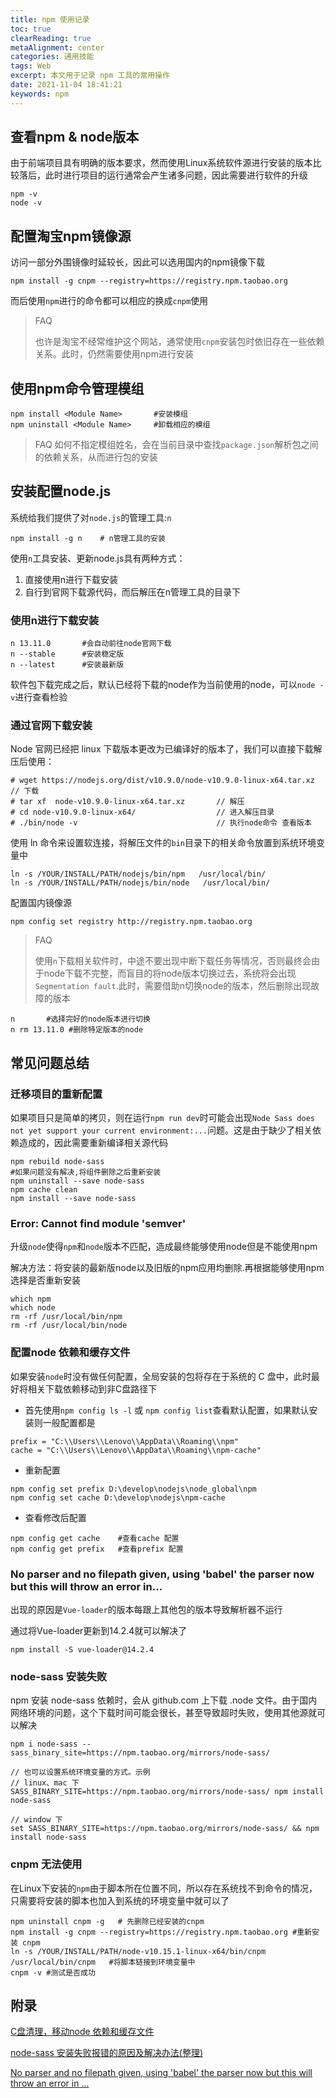 ```yaml
---
title: npm 使用记录
toc: true
clearReading: true
metaAlignment: center
categories: 通用技能
tags: Web
excerpt: 本文用于记录 npm 工具的常用操作
date: 2021-11-04 18:41:21
keywords: npm
---
```

<!-- toc -->

## 查看npm & node版本

由于前端项目具有明确的版本要求，然而使用Linux系统软件源进行安装的版本比较落后，此时进行项目的运行通常会产生诸多问题，因此需要进行软件的升级

```shell
npm -v
node -v
```

## 配置淘宝npm镜像源

访问一部分外围镜像时延较长，因此可以选用国内的npm镜像下载

```shell
npm install -g cnpm --registry=https://registry.npm.taobao.org
```

而后使用`npm`进行的命令都可以相应的换成`cnpm`使用

> FAQ
>
>也许是淘宝不经常维护这个网站，通常使用`cnpm`安装包时依旧存在一些依赖关系。此时，仍然需要使用npm进行安装

## 使用npm命令管理模组

```shell
npm install <Module Name>		#安装模组
npm uninstall <Module Name>		#卸载相应的模组
```

> FAQ
>如何不指定模组姓名，会在当前目录中查找`package.json`解析包之间的依赖关系，从而进行包的安装

## 安装配置node.js

系统给我们提供了对`node.js`的管理工具:`n`

```shell
npm install -g n    # n管理工具的安装
```

使用`n`工具安装、更新node.js具有两种方式：

1. 直接使用n进行下载安装
2. 自行到官网下载源代码，而后解压在n管理工具的目录下

### 使用n进行下载安装

```shell
n 13.11.0		#会自动前往node官网下载
n --stable		#安装稳定版
n --latest		#安装最新版
```

软件包下载完成之后，默认已经将下载的node作为当前使用的node，可以`node -v`进行查看检验

### 通过官网下载安装

Node 官网已经把 linux 下载版本更改为已编译好的版本了，我们可以直接下载解压后使用：

```shell
# wget https://nodejs.org/dist/v10.9.0/node-v10.9.0-linux-x64.tar.xz    // 下载
# tar xf  node-v10.9.0-linux-x64.tar.xz       // 解压
# cd node-v10.9.0-linux-x64/                  // 进入解压目录
# ./bin/node -v                               // 执行node命令 查看版本
```
使用 ln 命令来设置软连接，将解压文件的`bin`目录下的相关命令放置到系统环境变量中
```shell
ln -s /YOUR/INSTALL/PATH/nodejs/bin/npm   /usr/local/bin/ 
ln -s /YOUR/INSTALL/PATH/nodejs/bin/node   /usr/local/bin/
```
配置国内镜像源
```shell
npm config set registry http://registry.npm.taobao.org
```

> FAQ
>
> 使用`n`下载相关软件时，中途不要出现中断下载任务等情况，否则最终会由于node下载不完整，而盲目的将node版本切换过去，系统将会出现`Segmentation fault`.此时，需要借助n切换node的版本，然后删除出现故障的版本

```shell
n		#选择完好的node版本进行切换
n rm 13.11.0 #删除特定版本的node
```

## 常见问题总结

### 迁移项目的重新配置

如果项目只是简单的拷贝，则在运行`npm run dev`时可能会出现`Node Sass does not yet support your current environment:...`问题。这是由于缺少了相关依赖造成的，因此需要重新编译相关源代码

```shell
npm rebuild node-sass
#如果问题没有解决,将组件删除之后重新安装
npm uninstall --save node-sass
npm cache clean
npm install --save node-sass
```

### Error: Cannot find module 'semver'

升级`node`使得`npm`和`node`版本不匹配，造成最终能够使用node但是不能使用npm

解决方法：将安装的最新版node以及旧版的npm应用均删除.再根据能够使用npm选择是否重新安装

```shell
which npm
which node
rm -rf /usr/local/bin/npm
rm -rf /usr/local/bin/node
```

### 配置node 依赖和缓存文件

如果安装`node`时没有做任何配置，全局安装的包将存在于系统的 C 盘中，此时最好将相关下载依赖移动到非C盘路径下

- 首先使用`npm config ls -l` 或 `npm config list`查看默认配置，如果默认安装则一般配置都是

```node
prefix = "C:\\Users\\Lenovo\\AppData\\Roaming\\npm"
cache = "C:\\Users\\Lenovo\\AppData\\Roaming\\npm-cache"
```
- 重新配置

```node
npm config set prefix D:\develop\nodejs\node_global\npm
npm config set cache D:\develop\nodejs\npm-cache
```
- 查看修改后配置

```node
npm config get cache    #查看cache 配置
npm config get prefix   #查看prefix 配置
```
### No parser and no filepath given, using 'babel' the parser now but this will throw an error in...

出现的原因是`Vue-loader`的版本每跟上其他包的版本导致解析器不运行

通过将Vue-loader更新到14.2.4就可以解决了
```
npm install -S vue-loader@14.2.4
```
### node-sass 安装失败

npm 安装 node-sass 依赖时，会从 github.com 上下载 .node 文件。由于国内网络环境的问题，这个下载时间可能会很长，甚至导致超时失败，使用其他源就可以解决

```
npm i node-sass --sass_binary_site=https://npm.taobao.org/mirrors/node-sass/

// 也可以设置系统环境变量的方式。示例
// linux、mac 下
SASS_BINARY_SITE=https://npm.taobao.org/mirrors/node-sass/ npm install node-sass

// window 下
set SASS_BINARY_SITE=https://npm.taobao.org/mirrors/node-sass/ && npm install node-sass
```
### cnpm 无法使用
在Linux下安装的`npm`由于脚本所在位置不同，所以存在系统找不到命令的情况，只需要将安装的脚本也加入到系统的环境变量中就可以了
```shell
npm uninstall cnpm -g   # 先删除已经安装的cnpm
npm install -g cnpm --registry=https://registry.npm.taobao.org #重新安装 cnpm
ln -s /YOUR/INSTALL/PATH/node-v10.15.1-linux-x64/bin/cnpm /usr/local/bin/cnpm   #将脚本链接到环境变量中
cnpm -v #测试是否成功
```
## 附录

[C盘清理，移动node 依赖和缓存文件](https://blog.csdn.net/qq_34817440/article/details/104260701)

[node-sass 安装失败报错的原因及解决办法(整理)](https://www.cnblogs.com/gitnull/p/10188030.html)

[No parser and no filepath given, using 'babel' the parser now but this will throw an error in ...](https://blog.csdn.net/weixin_41888813/article/details/101345744)
